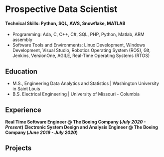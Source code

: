 # Prospective Data Scientist

#### Technical Skills: Python, SQL, AWS, Snowflake, MATLAB
- Programming: Ada, C, C++, C#, SQL, PHP, Python, Matlab, ARM assembly
- Software Tools and Environments: Linux Development, Windows Development, Visual Studio, Robotics 
Operating System (ROS), Git, Jenkins, VersionOne, AGILE, Real-Time Operating Systems (RTOS)

## Education
- M.S., Engineering Data Analytics and Statistics | Washington University in Saint Louis
- B.S. Electrical Engineering | University of Missouri - Columbia

## Experience
**Real Time Software Engineer @ The Boeing Company (_July 2020 - Present_)**
**Electronic System Design and Analysis Engineer @ The Boeing Company (_June 2019 - July 2020_)**



## Projects

